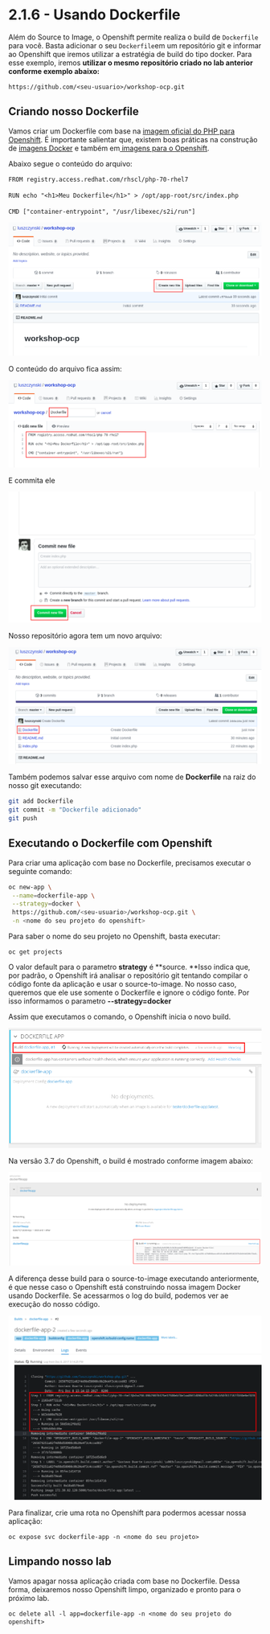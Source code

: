 # 2.1.6 - Usando Dockerfile

Além do Source to Image, o Openshift permite realiza o build de `Dockerfile` para você. Basta adicionar o seu `Dockerfile`em um repositório git e informar ao Openshift que iremos utilizar a estratégia de build do tipo docker. Para esse exemplo, iremos **utilizar o mesmo repositório criado no lab anterior **conforme exemplo abaixo**:**

```text
https://github.com/<seu-usuario>/workshop-ocp.git
```

## Criando nosso Dockerfile

Vamos criar um Dockerfile com base na [imagem oficial do PHP para Openshift](https://access.redhat.com/containers/#/registry.access.redhat.com/rhscl/php-70-rhel7). É importante salientar que, existem boas práticas na construção de [imagens Docker](https://docs.openshift.com/container-platform/3.7/creating_images/guidelines.html#general-container-image-guidelines) e também em[ imagens para o Openshift](https://docs.openshift.com/container-platform/3.7/creating_images/guidelines.html#openshift-specific-guidelines).

Abaixo segue o conteúdo do arquivo:

```text
FROM registry.access.redhat.com/rhscl/php-70-rhel7

RUN echo "<h1>Meu Dockerfile</h1>" > /opt/app-root/src/index.php

CMD ["container-entrypoint", "/usr/libexec/s2i/run"]
```

![](../../.gitbook/assets/selection_240.png)

O conteúdo do arquivo fica assim:

![](../../.gitbook/assets/selection_249.png)

E commita ele

![](../../.gitbook/assets/selection_242.png)

Nosso repositório agora tem um novo arquivo:

![](../../.gitbook/assets/selection_250.png)

Também podemos salvar esse arquivo com nome de **Dockerfile** na raiz do nosso git executando:

```bash
git add Dockerfile
git commit -m "Dockerfile adicionado"
git push
```

## Executando o Dockerfile com Openshift

Para criar uma aplicação com base no Dockerfile, precisamos executar o seguinte comando:

```bash
oc new-app \
 --name=dockerfile-app \
 --strategy=docker \
 https://github.com/<seu-usuario>/workshop-ocp.git \
 -n <nome do seu projeto do openshift>
```

Para saber o nome do seu projeto no Openshift, basta executar:

```text
oc get projects
```

O valor default para o parametro **strategy** é **source. **Isso indica que, por padrão, o Openshift irá analisar o repositório git tentando compilar o código fonte da aplicação e usar o source-to-image. No nosso caso, queremos que ele use somente o Dockerfile e ignore o código fonte. Por isso informamos o parametro **--strategy=docker**

Assim que executamos o comando, o Openshift inicia o novo build.

![](../../.gitbook/assets/selection_044.png)

Na versão 3.7 do Openshift, o build é mostrado conforme imagem abaixo:

![](../../.gitbook/assets/selection_251.png)

A diferença desse build para o source-to-image executando anteriormente, é que nesse caso o Openshift está construindo nossa imagem Docker usando Dockerfile. Se acessarmos o log do build, podemos ver ae execução do nosso código.

![](../../.gitbook/assets/selection_046.png)

Para finalizar, crie uma rota no Openshift para podermos acessar nossa aplicação:

```text
oc expose svc dockerfile-app -n <nome do seu projeto>
```

## Limpando nosso lab

Vamos apagar nossa aplicação criada com base no Dockerfile. Dessa forma, deixaremos nosso Openshift limpo, organizado e pronto para o próximo lab.

```text
oc delete all -l app=dockerfile-app -n <nome do seu projeto do openshift>
```

